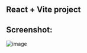 ## React + Vite project

## Screenshot: 
![image](https://github.com/Ramrachai/ostad-mern/assets/47687976/78074ba4-9aef-485d-9cf9-5a579eea46c5)
